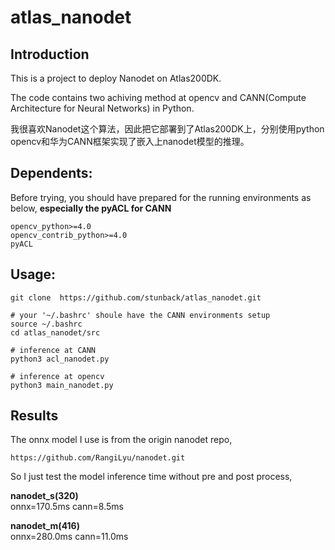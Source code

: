 # atlas_nanodet

## Introduction
This is a project to deploy Nanodet on Atlas200DK.  
  
The code contains two achiving method at opencv and CANN(Compute Architecture for Neural Networks) in Python.  
  
我很喜欢Nanodet这个算法，因此把它部署到了Atlas200DK上，分别使用python opencv和华为CANN框架实现了嵌入上nanodet模型的推理。  

## Dependents:  
Before trying, you should have prepared for the running environments as below, **especially the pyACL for CANN**  
```
opencv_python>=4.0
opencv_contrib_python>=4.0
pyACL
```

## Usage:  

```  
git clone  https://github.com/stunback/atlas_nanodet.git

# your '~/.bashrc' shoule have the CANN environments setup
source ~/.bashrc  
cd atlas_nanodet/src

# inference at CANN
python3 acl_nanodet.py

# inference at opencv
python3 main_nanodet.py
```  

## Results
The onnx model I use is from the origin nanodet repo,
```
https://github.com/RangiLyu/nanodet.git
```
So I just test the model inference time without pre and post process,  

**nanodet_s(320)**    
onnx=170.5ms          cann=8.5ms     

**nanodet_m(416)**   
onnx=280.0ms          cann=11.0ms     
